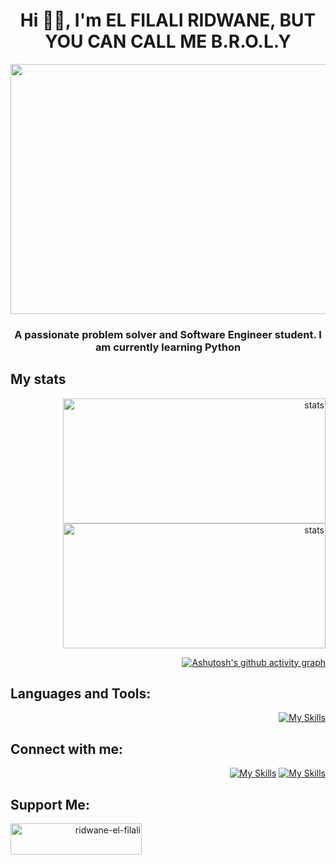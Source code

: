 <h1 align="center">Hi 🧑‍💻, I'm EL FILALI RIDWANE, BUT YOU CAN CALL ME B.R.O.L.Y</h1>
<p align="center"> <img src="https://giffiles.alphacoders.com/362/36249.gif" width="900" height="400"/> </p>


<h3 align="center">A passionate problem solver and Software Engineer student. I am currently learning Python </h3>


<h2 > My stats </h2>
<div align="right">

<img SRC="https://awesome-github-stats.azurewebsites.net/user-stats/RIDWANE-EL-FILALI?cardType=level&theme=dark&showIcons=false&preferLogin=true&Background=000000&Text=FFFFFF&Title=FFFFFF&Ring=FFFFFF" alt="stats" width="420" height="200">
<img SRC="https://github-readme-streak-stats.herokuapp.com?user=RIDWANE-EL-FILALI&theme=dark&border_radius=5&date_format=n%2Fj%5B%2FY%5D&ring=FFFFFF&fire=EB0000&currStreakLabel=FFFFFF&background=000000&border=FFFFFF" alt="stats" width="420" height="200">

[![Ashutosh's github activity graph](https://github-readme-activity-graph.vercel.app/graph?username=RIDWANE-EL-FILALI&bg_color=000000&color=ffffff&line=ff0000&point=ffffff&area=true&hide_border=false)](https://github.com/ashutosh00710/github-readme-activity-graph)
<h2 align="left">Languages and Tools:</h2>

[![My Skills](https://skillicons.dev/icons?i=c,cpp,python,md,bash,vim,vscode,stackoverflow,html,css,javascript,github,git,figma,wordpress,visualstudio,linux)](https://skillicons.dev)


<h2 align="left">Connect with me:</h2>

[![My Skills](https://skillicons.dev/icons?i=twitter)](https://twitter.com/darknig42667951)
[![My Skills](https://skillicons.dev/icons?i=linkedin)](https://www.linkedin.com/in/ridwane-elfilali-0ab7aa253/)

<h2 align="left">Support Me:</h2>
<p><a href="https://www.buymeacoffee.com/B.R.O.L.Y"> <img align="left" src="https://cdn.buymeacoffee.com/buttons/v2/default-yellow.png" height="50" width="210" alt="ridwane-el-filali" /></a></p><br><br>

</div>

